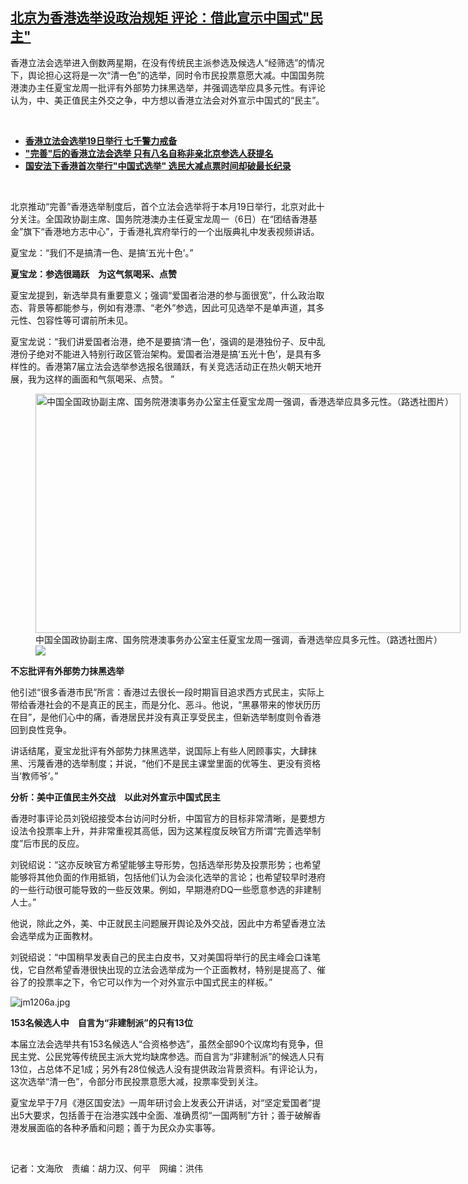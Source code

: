 <!--1638814881000-->
[北京为香港选举设政治规矩   评论：借此宣示中国式"民主"](https://www.rfa.org/mandarin/yataibaodao/gangtai/jm-12062021104728.html)
------

<p></p><p>香港立法会选举进入倒数两星期，在没有传统民主派参选及候选人“经筛选”的情况下，舆论担心这将是一次“清一色”的选举，同时令市民投票意愿大减。中国国务院港澳办主任夏宝龙周一批评有外部势力抹黑选举，并强调选举应具多元性。有评论认为，中、美正值民主外交之争，中方想以香港立法会对外宣示中国式的“民主”。</p><p><br/></p><ul><li><a href="https://www.rfa.org/mandarin/Xinwen/7-12032021114053.html"><strong>香港立法会选举19日举行 七千警力戒备</strong></a></li><li><strong><a href="https://www.rfa.org/mandarin/yataibaodao/gangtai/ac-11102021073248.html">"完善"后的香港立法会选举 只有八名自称非亲北京参选人获提名</a></strong></li><li><strong><a href="https://www.rfa.org/mandarin/yataibaodao/gangtai/km-09202021075308.html">国安法下香港首次举行"中国式选举" 选民大减点票时间却破最长纪录</a></strong></li></ul><p><br/></p><p>北京推动“完善”香港选举制度后，首个立法会选举将于本月<span>19</span><span>日举行，北京对此十分关注。全国政协副主席、国务院港澳办主任夏宝龙周一（</span><span>6</span><span>日）在“团结香港基金”旗下“香港地方志中心”，于香港礼宾府举行的一个出版典礼中发表视频讲话。</span></p><p><span>夏宝龙：“我们不是搞清一色、是搞‘五光十色’。”</span></p><p><strong><span>夏宝龙：参选很踊跃　为这气氛喝采、点赞</span></strong></p><p><span>夏宝龙提到，新选举具有重要意义；强调“爱国者治港的参与面很宽”，什么政治取态、背景等都能参与，例如有港漂、“老外”参选，因此可见选举不是单声道，其多元性、包容性等可谓前所未见。</span></p><p><span>夏宝龙说：“我们讲爱国者治港，绝不是要搞‘清一色’，强调的是港独份子、反中乱港份子绝对不能进入特别行政区管治架构。爱国者治港是搞‘五光十色’，是具有多样性的。香港第</span><span>7</span><span>届立法会选举参选报名很踊跃，有关竞选活动正在热火朝天地开展，我为这样的画面和气氛喝采、点赞。</span><span> <span>”</span></span></p><p><span><span><figure class="image-richtext image-inline captioned" style="width:680px;"><img alt="中国全国政协副主席、国务院港澳事务办公室主任夏宝龙周一强调，香港选举应具多元性。（路透社图片）" height="383" src="https://www.rfa.org/mandarin/yataibaodao/gangtai/jm-12062021104728.html/jm1206b.jpg/@@images/f3d34e4f-3355-4ef9-b50c-fa3f7b0bdb95.jpeg" title="jm1206b.jpg" width="680"/><figcaption class="image-caption">中国全国政协副主席、国务院港澳事务办公室主任夏宝龙周一强调，香港选举应具多元性。（路透社图片）</figcaption><small></small><div id="zoomattribute"><a data-caption="中国全国政协副主席、国务院港澳事务办公室主任夏宝龙周一强调，香港选举应具多元性。（路透社图片）" data-fancybox="" href="https://www.rfa.org/mandarin/yataibaodao/gangtai/jm-12062021104728.html/jm1206b.jpg" id="single_image" title="中国全国政协副主席、国务院港澳事务办公室主任夏宝龙周一强调，香港选举应具多元性。（路透社图片）"><img src="/++plone++rfa-resources/img/icon-zoom.png"/></a></div></figure></span></span></p><p><strong><span>不忘批评有外部势力抹黑选举</span></strong></p><p><span>他引述“很多香港市民”所言：香港过去很长一段时期盲目追求西方式民主，实际上带给香港社会的不是真正的民主，而是分化、恶斗。他说，“黑暴带来的惨状历历在目”，是他们心中的痛，香港居民并没有真正享受民主，但新选举制度则令香港回到良性竞争。</span></p><p><span>讲话结尾，夏宝龙批评有外部势力抹黑选举，说国际上有些人罔顾事实，大肆抹黑、污蔑香港的选举制度；并说，“他们不是民主课堂里面的优等生、更没有资格当‘教师爷’。”</span></p><p><strong><span>分析：美中正值民主外交战　以此对外宣示中国式民主</span></strong></p><p><span>香港时事评论员刘锐绍接受本台访问时分析，中国官方的目标非常清晰，是要想方设法令投票率上升，并非常重视其高低，因为这某程度反映官方所谓“完善选举制度”后市民的反应。</span></p><p><span>刘锐绍说：“这亦反映官方希望能够主导形势，包括选举形势及投票形势；也希望能够将其他负面的作用抵销，包括他们认为会淡化选举的言论；也希望较早时港府的一些行动很可能导致的一些反效果。例如，早期港府</span><span>DQ</span><span>一些愿意参选的非建制人士。”</span></p><p><span>他说，除此之外，美、中正就民主问题展开舆论及外交战，因此中方希望香港立法会选举成为正面教材。</span></p><p><span>刘锐绍说：“中国稍早发表自己的民主白皮书，又对美国将举行的民主峰会口诛笔伐，它自然希望香港很快出现的立法会选举成为一个正面教材，特别是提高了、催谷了的投票率之下，令它可以作为一个对外宣示中国式民主的样板。”</span></p><p><span><img alt="jm1206a.jpg" class="image-richtext image-inline captioned" src="https://www.rfa.org/mandarin/yataibaodao/gangtai/jm-12062021104728.html/jm1206a.jpg" title="jm1206a.jpg"/></span></p><p><strong><span>153</span></strong><strong><span>名候选人中　自言为“非建制派”的只有</span></strong><strong><span>13</span></strong><strong><span>位</span></strong></p><p><span>本届立法会选举共有</span><span>153</span><span>名候选人“合资格参选”，虽然全部</span><span>90</span><span>个议席均有竞争，但民主党、公民党等传统民主派大党均缺席参选。而自言为“非建制派”的候选人只有</span><span>13</span><span>位，占总体不足</span><span>1</span><span>成；另外有</span><span>28</span><span>位候选人没有提供政治背景资料。有评论认为，这次选举“清一色”，令部分市民投票意愿大减，投票率受到关注。</span></p><p><span>夏宝龙早于</span><span>7</span><span>月《港区国安法》一周年研讨会上发表公开讲话，对“坚定爱国者”提出</span><span>5</span><span>大要求，包括善于在治港实践中全面、准确贯彻“一国两制”方针；善于破解香港发展面临的各种矛盾和问题；善于为民众办实事等。</span></p><p><br/></p><p><span>记者：文海欣　责编：胡力汉、何平　网编：洪伟</span></p>
